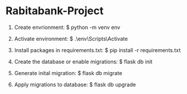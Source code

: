 # Rabitabank-Project

1. Create envrionment:
	$ python -m venv env


2. Activate environment:
	$ .\env\Scripts\Activate
    
    
3. Install packages in requirements.txt:
	$ pip install -r requirements.txt
  
 
 4. Create the database or enable migrations:
 	$ flask db init
  
  
 5. Generate inital migration:
 	$ flask db migrate
  
  
 6. Apply migrations to database:
 	$ flask db upgrade
  
